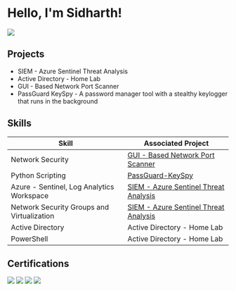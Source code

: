 # Hello, I'm Sidharth!
<a href="https://linkedin.com/in/sidsm"><img src="https://img.shields.io/badge/-LinkedIn-0072b1?&style=for-the-badge&logo=linkedin&logoColor=white" /></a>

## Projects
- SIEM - Azure Sentinel Threat Analysis
- Active Directory - Home Lab
- GUI - Based Network Port Scanner
- PassGuard KeySpy - A password manager tool with a stealthy keylogger that runs in the background


## Skills

| Skill                                         | Associated Project         |
|-----------------------------------------------|----------------------------|
| Network Security                              | <a href="https://github.com/sid2787/GUI-Based-Network-Port-Scanner">GUI - Based Network Port Scanner</a>|
| Python Scripting                              | <a href="https://github.com/sid2787/PassGuard-KeySpy">PassGuard-KeySpy</a>|
| Azure - Sentinel, Log Analytics Workspace     | <a href="https://github.com/sidsmenon/sentinel-honeypot">SIEM - Azure Sentinel Threat Analysis</a>|
| Network Security Groups and Virtualization    | <a href="https://github.com/sidsmenon/sentinel-honeypot">SIEM - Azure Sentinel Threat Analysis</a>|
| Active Directory                              | Active Directory - Home Lab |
| PowerShell                                    | Active Directory - Home Lab |


## Certifications

<div>
<img src="https://img.shields.io/badge/CEH-A10000?style=for-the-badge&logoColor=white" />
<img src="https://img.shields.io/badge/eJPT-000000?style=for-the-badge&logo=ine&logoColor=white" />
<img src="https://img.shields.io/badge/AWS%20CCP-FF9900?style=for-the-badge&logo=Amazon%20Aws&logoColor=white" />
<img src="https://img.shields.io/badge/Azure%20AZ--900-0089D6?style=for-the-badge&logo=microsoft-azure&logoColor=white" />
</div>


